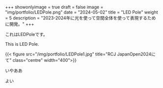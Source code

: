 
+++ 
showonlyimage = true 
draft = false 
image = "img/portfolio/LEDPole.png" 
date = "2024-05-02" 
title = "LED Pole" 
weight = 5
description = "2023-2024年に光を使って空間全体を使って表現するために開発。"
+++

これはLEDPoleです。

This is LED Pole.

{{< figure src="/img/portfolio/LEDPole1.jpg" title="RCJ JapanOpen2024にて" class="centre" width="400">}}

いやああ

よい
